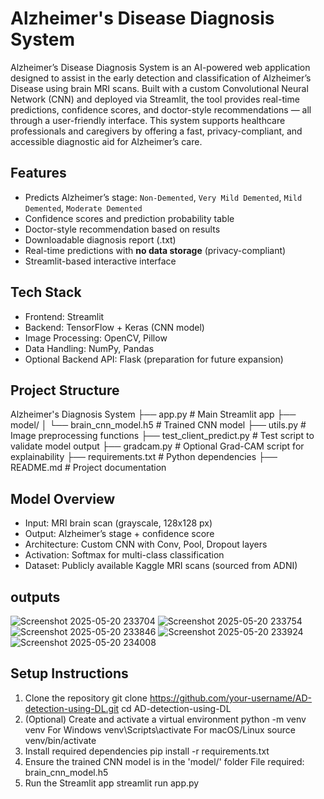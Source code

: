 
#  Alzheimer's Disease Diagnosis System
Alzheimer’s Disease Diagnosis System is an AI-powered web application designed to assist in the early detection and classification of Alzheimer’s Disease using brain MRI scans. Built with a custom Convolutional Neural Network (CNN) and deployed via Streamlit, the tool provides real-time predictions, confidence scores, and doctor-style recommendations — all through a user-friendly interface. This system supports healthcare professionals and caregivers by offering a fast, privacy-compliant, and accessible diagnostic aid for Alzheimer’s care.

## Features
-  Predicts Alzheimer’s stage: `Non-Demented`, `Very Mild Demented`, `Mild Demented`, `Moderate Demented`
-  Confidence scores and prediction probability table
-  Doctor-style recommendation based on results
-  Downloadable diagnosis report (.txt)
-  Real-time predictions with **no data storage** (privacy-compliant)
-  Streamlit-based interactive interface

##  Tech Stack
- Frontend: Streamlit
- Backend: TensorFlow + Keras (CNN model)
- Image Processing: OpenCV, Pillow
- Data Handling: NumPy, Pandas
- Optional Backend API: Flask (preparation for future expansion)

##  Project Structure
 Alzheimer's Diagnosis System
├── app.py # Main Streamlit app
├── model/
│ └── brain_cnn_model.h5 # Trained CNN model
├── utils.py # Image preprocessing functions
├── test_client_predict.py # Test script to validate model output
├── gradcam.py # Optional Grad-CAM script for explainability
├── requirements.txt # Python dependencies
├── README.md # Project documentation

## Model Overview
- Input: MRI brain scan (grayscale, 128x128 px)
- Output: Alzheimer’s stage + confidence score
- Architecture: Custom CNN with Conv, Pool, Dropout layers
- Activation: Softmax for multi-class classification
- Dataset: Publicly available Kaggle MRI scans (sourced from ADNI)
## outputs
![Screenshot 2025-05-20 233704](https://github.com/user-attachments/assets/57658473-74ab-4c71-b4c6-edfcc4ecd378)
![Screenshot 2025-05-20 233754](https://github.com/user-attachments/assets/f4d6125c-4426-4e8c-809f-ea8ac6625ec0)
![Screenshot 2025-05-20 233846](https://github.com/user-attachments/assets/b9447659-5f6a-4128-b9f3-a712cca5ed45)
![Screenshot 2025-05-20 233924](https://github.com/user-attachments/assets/a999748c-6a8e-4fcc-be9f-03b16406e418)
![Screenshot 2025-05-20 234008](https://github.com/user-attachments/assets/f5c63a85-f292-40f9-b093-7d81a415042d)






## Setup Instructions
1. Clone the repository
git clone https://github.com/your-username/AD-detection-using-DL.git
cd AD-detection-using-DL
 2. (Optional) Create and activate a virtual environment
python -m venv venv
 For Windows
venv\Scripts\activate
For macOS/Linux
source venv/bin/activate
3. Install required dependencies
pip install -r requirements.txt
4. Ensure the trained CNN model is in the 'model/' folder
File required: brain_cnn_model.h5
 5. Run the Streamlit app
streamlit run app.py


